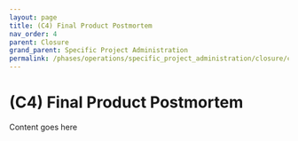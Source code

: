 ```yaml
---
layout: page
title: (C4) Final Product Postmortem
nav_order: 4
parent: Closure
grand_parent: Specific Project Administration
permalink: /phases/operations/specific_project_administration/closure/c4/
---
```


# (C4) Final Product Postmortem
Content goes here
